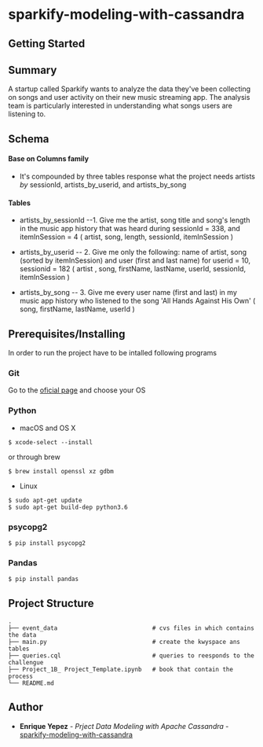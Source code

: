 # sparkify-modeling-with-cassandra


## Getting Started


## Summary

A startup called Sparkify wants to analyze the data they've been collecting on songs and user activity on their new music streaming app. The analysis team is particularly interested in understanding what songs users are listening to.


## Schema

#### **Base on Columns family**
* It's compounded by three tables response what the project needs artists _by_ sessionId, artists_by_userid, and artists_by_song


#### **Tables**
* artists_by_sessionId --1. Give me the artist, song title and song's length in the music app history that was heard during sessionId = 338, and itemInSession = 4
    ( artist, song, length, sessionId, itemInSession )
    
* artists_by_userid -- 2. Give me only the following: name of artist, song (sorted by itemInSession) and user (first and last name) for userid = 10, sessionid = 182
    ( artist , song, firstName, lastName, userId, sessionId, itemInSession )
    
* artists_by_song -- 3. Give me every user name (first and last) in my music app history who listened to the song 'All Hands Against His Own'
    ( song, firstName, lastName, userId )


## Prerequisites/Installing

In order to run the project have to be intalled following programs

### Git

Go to the [oficial page](https://git-scm.com/book/en/v2/Getting-Started-Installing-Git) and choose your OS


### Python

* macOS and OS X

```
$ xcode-select --install
```

or through brew

```
$ brew install openssl xz gdbm
```


* Linux

```
$ sudo apt-get update
$ sudo apt-get build-dep python3.6
```

### psycopg2

```
$ pip install psycopg2
```

### Pandas

```
$ pip install pandas
```


## Project Structure

    .
    ├── event_data                           # cvs files in which contains the data
    ├── main.py                              # create the kwyspace ans tables 
    ├── queries.cql                          # queries to reesponds to the challengue
    ├── Project_1B_ Project_Template.ipynb   # book that contain the process
    └── README.md



## Author

* **Enrique Yepez** - *Prject Data Modeling with Apache Cassandra* - [sparkify-modeling-with-cassandra](https://github.com/enriqueyt/sparkify-modeling-with-cassandra)

